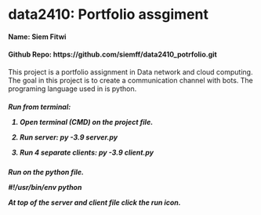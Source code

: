 # data2410: Portfolio assgiment 

<h4>Name: Siem Fitwi </h4> 
<h4>Github Repo: https://github.com/siemff/data2410_potrfolio.git </h4> 

<p> This project is a portfolio assignment in Data network and cloud computing.
The goal in this project is to create a communication channel with bots. 
The programing language used in is python. 
  
<h5> Run from terminal:
  
1.	Open terminal (CMD) on the project file.
  
2.	Run server: py -3.9 server.py
  
3.	Run 4 separate clients: py -3.9 client.py
  
<h5> Run on the python file. 
  
#!/usr/bin/env python
  
At top of the server and client file click the run icon.
